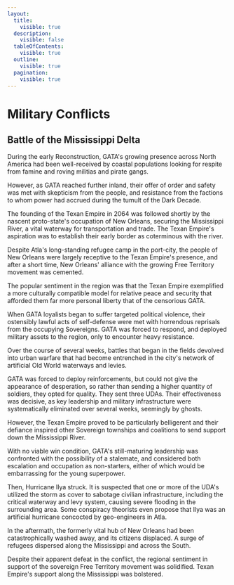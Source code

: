 ```yaml
---
layout:
  title:
    visible: true
  description:
    visible: false
  tableOfContents:
    visible: true
  outline:
    visible: true
  pagination:
    visible: true
---
```


# Military Conflicts

## Battle of the Mississippi Delta

During the early Reconstruction, GATA's growing presence across North America had been well-received by coastal populations looking for respite from famine and roving militias and pirate gangs.&#x20;

However, as GATA reached further inland, their offer of order and safety was met with skepticism from the people, and resistance from the factions to whom power had accrued during the tumult of the Dark Decade.

The founding of the Texan Empire in 2064 was followed shortly by the nascent proto-state's occupation of New Orleans, securing the Mississippi River, a vital waterway for transportation and trade. The Texan Empire's aspiration was to establish their early border as coterminous with the river.

Despite Atla's long-standing refugee camp in the port-city, the people of New Orleans were largely receptive to the Texan Empire's presence, and after a short time, New Orleans' alliance with the growing Free Territory movement was cemented.

The popular sentiment in the region was that the Texan Empire exemplified a more culturally compatible model for relative peace and security that afforded them far more personal liberty that of the censorious GATA.

When GATA loyalists began to suffer targeted political violence, their ostensibly lawful acts of self-defense were met with horrendous reprisals from the occupying Sovereigns. GATA was forced to respond, and deployed military assets to the region, only to encounter heavy resistance.

Over the course of several weeks, battles that began in the fields devolved into urban warfare that had become entrenched in the city's network of artificial Old World waterways and levies.

GATA was forced to deploy reinforcements, but could not give the appearance of desperation, so rather than sending a higher quantity of soldiers, they opted for quality. They sent three UDAs. Their effectiveness was decisive, as key leadership and military infrastructure were systematically eliminated over several weeks, seemingly by ghosts.

However, the Texan Empire proved to be particularly belligerent and their defiance inspired other Sovereign townships and coalitions to send support down the Mississippi River.

With no viable win condition, GATA's still-maturing leadership was confronted with the possibility of a stalemate, and considered both escalation and occupation as non-starters, either of which would be embarrassing for the young superpower.

Then, Hurricane Ilya struck. It is suspected that one or more of the UDA's utilized the storm as cover to sabotage civilian infrastructure, including the critical waterway and levy system, causing severe flooding in the surrounding area. Some conspiracy theorists even propose that Ilya was an artificial hurricane concocted by geo-engineers in Atla.

In the aftermath, the formerly vital hub of New Orleans had been catastrophically washed away, and its citizens displaced. A surge of refugees dispersed along the Mississippi and across the South.

Despite their apparent defeat in the conflict, the regional sentiment in support of the sovereign Free Territory movement was solidified. Texan Empire's support along the Mississippi was bolstered.
